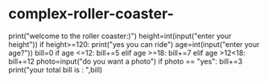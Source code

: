 # complex-roller-coaster-
print("welcome to the roller coaster:)")
height=int(input("enter your height"))
if height>=120:
    print("yes you can ride")
    age=int(input("enter your age?"))
    bill=0
    if age <=12:
        bill+=5
    elif age >=18:
        bill+=7
    elif age >12<18:
        bill+=12
        photo=input("do you want a photo")
        if photo == "yes":
            bill+=3
print("your total bill is : ",bill)             
